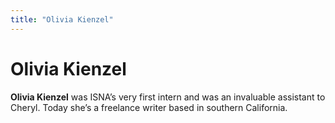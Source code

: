 ```yaml
---
title: "Olivia Kienzel"
---
```


# Olivia Kienzel

**Olivia Kienzel** was <span class="caps">ISNA</span>’s very first intern and was an invaluable assistant to Cheryl. Today she&#8217;s a freelance writer based in southern California.

